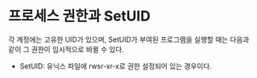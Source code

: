 # 프로세스 권한과 SetUID

각 계정에는 고유한 UID가 있으며, SetUID가 부여된 프로그램을 실행할 때는 다음과 같이 그 권한이 임시적으로 바뀔 수 있다.

- SetUID: 유닉스 파일에 rwsr-xr-x로 권한 설정되어 있는 경우이다.
